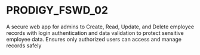 # PRODIGY_FSWD_02
A secure web app for admins to Create, Read, Update, and Delete employee records with login authentication and data validation to protect sensitive employee data. Ensures only authorized users can access and manage records safely

